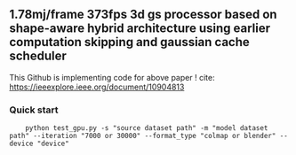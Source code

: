 ## 1.78mj/frame 373fps 3d gs processor based on shape-aware hybrid architecture using earlier computation skipping and gaussian cache scheduler 

This Github is implementing code for above paper ! 
cite: https://ieeexplore.ieee.org/document/10904813

### Quick start 
        python test_gpu.py -s "source dataset path" -m "model dataset path" --iteration "7000 or 30000" --format_type "colmap or blender" --device "device"

